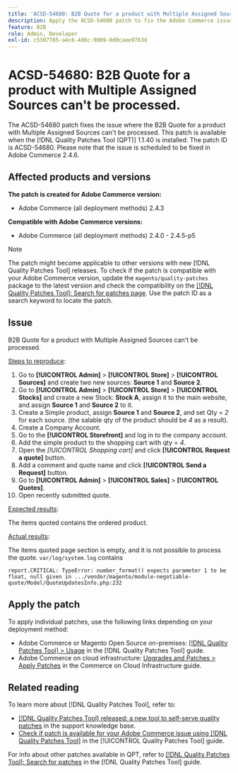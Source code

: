 ```yaml
---
title: 'ACSD-54680: B2B Quote for a product with Multiple Assigned Sources cant be processed'
description: Apply the ACSD-54680 patch to fix the Adobe Commerce issue where the B2B Quote for a product with Multiple Assigned Sources can't be processed.
feature: B2B
role: Admin, Developer
exl-id: c5307785-a4c6-4d0c-9009-0d0caee97b3d
---
```

# ACSD-54680: B2B Quote for a product with Multiple Assigned Sources can't be processed.

The ACSD-54680 patch fixes the issue where the B2B Quote for a product with Multiple Assigned Sources can't be processed. This patch is available when the [!DNL Quality Patches Tool (QPT)] 1.1.40 is installed. The patch ID is ACSD-54680. Please note that the issue is scheduled to be fixed in Adobe Commerce 2.4.6.

## Affected products and versions

**The patch is created for Adobe Commerce version:**

* Adobe Commerce (all deployment methods) 2.4.3

**Compatible with Adobe Commerce versions:**

* Adobe Commerce (all deployment methods) 2.4.0 - 2.4.5-p5

>[!NOTE]
>
>The patch might become applicable to other versions with new [!DNL Quality Patches Tool] releases. To check if the patch is compatible with your Adobe Commerce version, update the `magento/quality-patches` package to the latest version and check the compatibility on the [[!DNL Quality Patches Tool]: Search for patches page](https://experienceleague.adobe.com/tools/commerce-quality-patches/index.html). Use the patch ID as a search keyword to locate the patch.

## Issue

B2B Quote for a product with Multiple Assigned Sources can't be processed.

<u>Steps to reproduce</u>:

1. Go to **[!UICONTROL Admin]** > **[!UICONTROL Store]** > **[!UICONTROL Sources]** and create two new sources: **Source 1** and **Source 2**. 
1. Go to **[!UICONTROL Admin]** > **[!UICONTROL Store]** > **[!UICONTROL Stocks]** and create a new Stock: **Stock A**, assign it to the main website, and assign **Source 1** and **Source 2** to it.
1. Create a Simple product, assign **Source 1** and **Source 2**, and set Qty = *2* for each source. (the salable qty of the product should be *4* as a result).
1. Create a Company Account.
1. Go to the **[!UICONTROL Storefront]** and log in to the company account.
1. Add the simple product to the shopping cart with qty = *4*.
1. Open the *[!UICONTROL Shopping cart]* and click **[!UICONTROL Request a quote]** button.
1. Add a comment and quote name and click **[!UICONTROL Send a Request]** button.
1. Go to **[!UICONTROL Admin]** > **[!UICONTROL Sales]** > **[!UICONTROL Quotes]**.
1. Open recently submitted quote.

<u>Expected results</u>:

The items quoted contains the ordered product.

<u>Actual results</u>:

The items quoted page section is empty, and it is not possible to process the quote.
`var/log/system.log` contains

```
report.CRITICAL: TypeError: number_format() expects parameter 1 to be float, null given in .../vendor/magento/module-negotiable-quote/Model/QuoteUpdatesInfo.php:232
```

## Apply the patch

To apply individual patches, use the following links depending on your deployment method:

* Adobe Commerce or Magento Open Source on-premises: [[!DNL Quality Patches Tool] > Usage](/help/tools/quality-patches-tool/usage.md) in the [!DNL Quality Patches Tool] guide.
* Adobe Commerce on cloud infrastructure: [Upgrades and Patches > Apply Patches](https://experienceleague.adobe.com/docs/commerce-cloud-service/user-guide/develop/upgrade/apply-patches.html) in the Commerce on Cloud Infrastructure guide.

## Related reading

To learn more about [!DNL Quality Patches Tool], refer to:

* [[!DNL Quality Patches Tool] released: a new tool to self-serve quality patches](https://experienceleague.adobe.com/en/docs/commerce-operations/tools/quality-patches-tool/quality-patches-tool-to-self-serve-quality-patches) in the support knowledge base.
* [Check if patch is available for your Adobe Commerce issue using [!DNL Quality Patches Tool]](/help/tools/quality-patches-tool/patches-available-in-qpt/check-patch-for-magento-issue-with-magento-quality-patches.md) in the [!UICONTROL Quality Patches Tool] guide.


For info about other patches available in QPT, refer to [[!DNL Quality Patches Tool]: Search for patches](https://experienceleague.adobe.com/tools/commerce-quality-patches/index.html) in the [!DNL Quality Patches Tool] guide.
